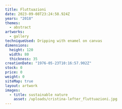 ```yaml
---
title: Fluttuazioni
date: 2023-09-08T23:24:58.924Z
years: "2018"
themes:
  - abstract
artworks:
  - gallery
techniqueUsed: Dripping with enamel on canvas
dimensions:
  height: 120
  width: 80
  thickness: 35
creationDate: "1976-05-23T10:16:57.902Z"
stock: 0
price: 0
weight: 0
siteMap: true
layout: artwork
images:
  - title: sustainable nature
    asset: /uploads/cristina-lefter_fluttuazioni.jpg
---
```

